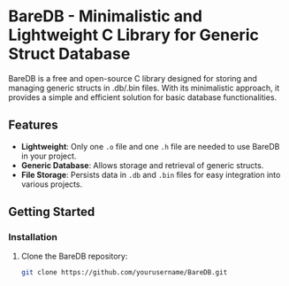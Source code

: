 # BareDB - Minimalistic and Lightweight C Library for Generic Struct Database

BareDB is a free and open-source C library designed for storing and managing generic structs in .db/.bin files. With its minimalistic approach, it provides a simple and efficient solution for basic database functionalities.

## Features

- **Lightweight**: Only one `.o` file and one `.h` file are needed to use BareDB in your project.
- **Generic Database**: Allows storage and retrieval of generic structs.
- **File Storage**: Persists data in `.db` and `.bin` files for easy integration into various projects.

## Getting Started

### Installation

1. Clone the BareDB repository:
   ```bash
   git clone https://github.com/yourusername/BareDB.git
